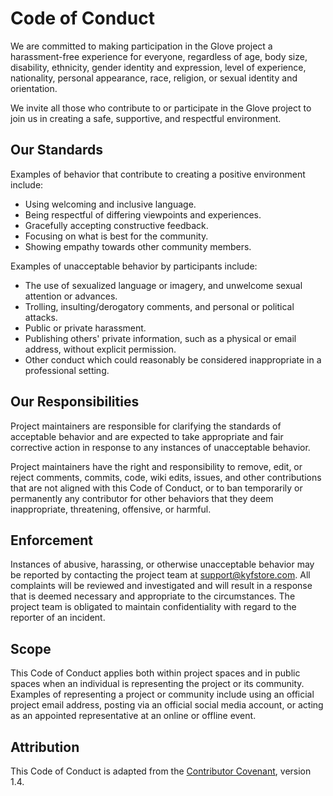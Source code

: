 # Code of Conduct

We are committed to making participation in the Glove project a harassment-free experience for everyone, regardless of age, body size, disability, ethnicity, gender identity and expression, level of experience, nationality, personal appearance, race, religion, or sexual identity and orientation.

We invite all those who contribute to or participate in the Glove project to join us in creating a safe, supportive, and respectful environment.

## Our Standards

Examples of behavior that contribute to creating a positive environment include:
- Using welcoming and inclusive language.
- Being respectful of differing viewpoints and experiences.
- Gracefully accepting constructive feedback.
- Focusing on what is best for the community.
- Showing empathy towards other community members.

Examples of unacceptable behavior by participants include:
- The use of sexualized language or imagery, and unwelcome sexual attention or advances.
- Trolling, insulting/derogatory comments, and personal or political attacks.
- Public or private harassment.
- Publishing others' private information, such as a physical or email address, without explicit permission.
- Other conduct which could reasonably be considered inappropriate in a professional setting.

## Our Responsibilities

Project maintainers are responsible for clarifying the standards of acceptable behavior and are expected to take appropriate and fair corrective action in response to any instances of unacceptable behavior.

Project maintainers have the right and responsibility to remove, edit, or reject comments, commits, code, wiki edits, issues, and other contributions that are not aligned with this Code of Conduct, or to ban temporarily or permanently any contributor for other behaviors that they deem inappropriate, threatening, offensive, or harmful.

## Enforcement

Instances of abusive, harassing, or otherwise unacceptable behavior may be reported by contacting the project team at [support@kyfstore.com](mailto:support@kyfstore.com). All complaints will be reviewed and investigated and will result in a response that is deemed necessary and appropriate to the circumstances. The project team is obligated to maintain confidentiality with regard to the reporter of an incident.

## Scope

This Code of Conduct applies both within project spaces and in public spaces when an individual is representing the project or its community. Examples of representing a project or community include using an official project email address, posting via an official social media account, or acting as an appointed representative at an online or offline event.

## Attribution

This Code of Conduct is adapted from the [Contributor Covenant](https://www.contributor-covenant.org/), version 1.4.
